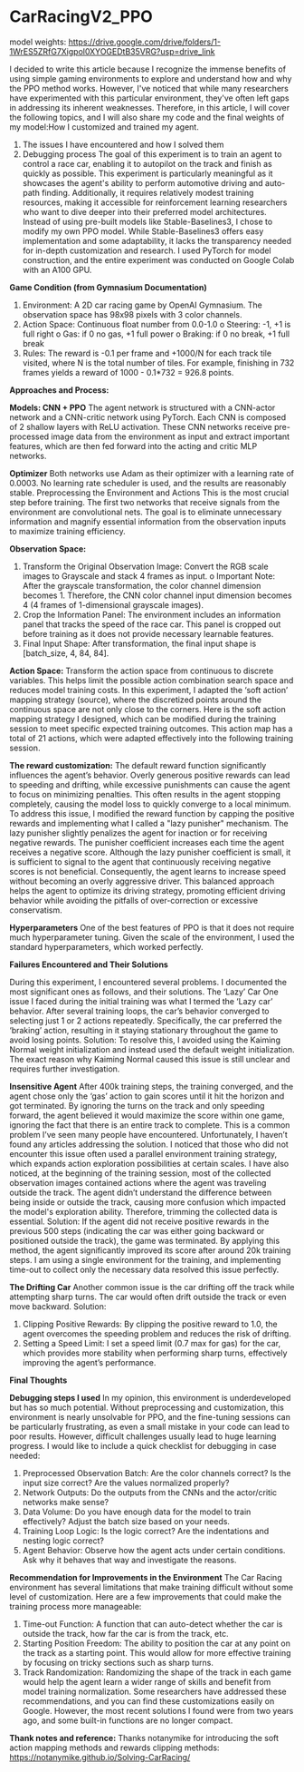 # CarRacingV2_PPO
model weights: https://drive.google.com/drive/folders/1-1WrES5ZRfG7Xigpol0XYOGEDtB35VRG?usp=drive_link

I decided to write this article because I recognize the immense benefits of using simple gaming environments to explore and understand how and why the PPO method works. However, I've noticed that while many researchers have experimented with this particular environment, they've often left gaps in addressing its inherent weaknesses. Therefore, in this article, I will cover the following topics, and I will also share my code and the final weights of my model:How I customized and trained my agent.
1.	The issues I have encountered and how I solved them
2.	Debugging process
The goal of this experiment is to train an agent to control a race car, enabling it to autopilot on the track and finish as quickly as possible. This experiment is particularly meaningful as it showcases the agent's ability to perform automotive driving and auto-path finding. Additionally, it requires relatively modest training resources, making it accessible for reinforcement learning researchers who want to dive deeper into their preferred model architectures.
Instead of using pre-built models like Stable-Baselines3, I chose to modify my own PPO model. While Stable-Baselines3 offers easy implementation and some adaptability, it lacks the transparency needed for in-depth customization and research. I used PyTorch for model construction, and the entire experiment was conducted on Google Colab with an A100 GPU.

**Game Condition (from Gymnasium Documentation)**
1.	Environment: A 2D car racing game by OpenAI Gymnasium. The observation space has 98x98 pixels with 3 color channels. 
2.	Action Space: Continuous float number from 0.0-1.0
o	Steering: -1, +1 is full right
o	Gas: if 0 no gas, +1 full power
o	Braking: if 0 no break, +1 full break
3.	Rules: The reward is -0.1 per frame and +1000/N for each track tile visited, where N is the total number of tiles. For example, finishing in 732 frames yields a reward of 1000 - 0.1*732 = 926.8 points.
   
****Approaches and Process:****

**Models: CNN + PPO**
The agent network is structured with a CNN-actor network and a CNN-critic network using PyTorch. Each CNN is composed of 2 shallow layers with ReLU activation. These CNN networks receive pre-processed image data from the environment as input and extract important features, which are then fed forward into the acting and critic MLP networks.

**Optimizer**
Both networks use Adam as their optimizer with a learning rate of 0.0003. No learning rate scheduler is used, and the results are reasonably stable.
Preprocessing the Environment and Actions
This is the most crucial step before training. The first two networks that receive signals from the environment are convolutional nets. The goal is to eliminate unnecessary information and magnify essential information from the observation inputs to maximize training efficiency.

**Observation Space:**
1.	Transform the Original Observation Image: Convert the RGB scale images to Grayscale and stack 4 frames as input.
o	Important Note: After the grayscale transformation, the color channel dimension becomes 1. Therefore, the CNN color channel input dimension becomes 4 (4 frames of 1-dimensional grayscale images).
2.	Crop the Information Panel: The environment includes an information panel that tracks the speed of the race car. This panel is cropped out before training as it does not provide necessary learnable features.
3.	Final Input Shape: After transformation, the final input shape is [batch_size, 4, 84, 84].
   
**Action Space:**
Transform the action space from continuous to discrete variables. This helps limit the possible action combination search space and reduces model training costs. In this experiment, I adapted the ‘soft action’ mapping strategy (source), where the discretized points around the continuous space are not only close to the corners. Here is the soft action mapping strategy I designed, which can be modified during the training session to meet specific expected training outcomes. This action map has a total of 21 actions, which were adapted effectively into the following training session.

**The reward customization:**
The default reward function significantly influences the agent’s behavior. Overly generous positive rewards can lead to speeding and drifting, while excessive punishments can cause the agent to focus on minimizing penalties. This often results in the agent stopping completely, causing the model loss to quickly converge to a local minimum. To address this issue, I modified the reward function by capping the positive rewards and implementing what I called a "lazy punisher" mechanism.
The lazy punisher slightly penalizes the agent for inaction or for receiving negative rewards. The punisher coefficient increases each time the agent receives a negative score. Although the lazy punisher coefficient is small, it is sufficient to signal to the agent that continuously receiving negative scores is not beneficial. Consequently, the agent learns to increase speed without becoming an overly aggressive driver.
This balanced approach helps the agent to optimize its driving strategy, promoting efficient driving behavior while avoiding the pitfalls of over-correction or excessive conservatism.

**Hyperparameters**
One of the best features of PPO is that it does not require much hyperparameter tuning. Given the scale of the environment, I used the standard hyperparameters, which worked perfectly.

**Failures Encountered and Their Solutions**

During this experiment, I encountered several problems. I documented the most significant ones as follows, and their solutions.
The ‘Lazy’ Car
One issue I faced during the initial training was what I termed the ‘Lazy car’ behavior. After several training loops, the car’s behavior converged to selecting just 1 or 2 actions repeatedly. Specifically, the car preferred the ‘braking’ action, resulting in it staying stationary throughout the game to avoid losing points.
Solution: To resolve this, I avoided using the Kaiming Normal weight initialization and instead used the default weight initialization. The exact reason why Kaiming Normal caused this issue is still unclear and requires further investigation.

**Insensitive Agent**
After 400k training steps, the training converged, and the agent chose only the ‘gas’ action to gain scores until it hit the horizon and got terminated. By ignoring the turns on the track and only speeding forward, the agent believed it would maximize the score within one game, ignoring the fact that there is an entire track to complete. 
This is a common problem I’ve seen many people have encountered. Unfortunately, I haven’t found any articles addressing the solution. I noticed that those who did not encounter this issue often used a parallel environment training strategy, which expands action exploration possibilities at certain scales. I have also noticed, at the beginning of the training session, most of the collected observation images contained actions where the agent was traveling outside the track. The agent didn’t understand the difference between being inside or outside the track, causing more confusion which impacted the model's exploration ability. Therefore, trimming the collected data is essential.
Solution: If the agent did not receive positive rewards in the previous 500 steps (indicating the car was either going backward or positioned outside the track), the game was terminated. By applying this method, the agent significantly improved its score after around 20k training steps. I am using a single environment for the training, and implementing time-out to collect only the necessary data resolved this issue perfectly. 

**The Drifting Car**
Another common issue is the car drifting off the track while attempting sharp turns. The car would often drift outside the track or even move backward.
Solution:
1.	Clipping Positive Rewards: By clipping the positive reward to 1.0, the agent overcomes the speeding problem and reduces the risk of drifting.
2.	Setting a Speed Limit: I set a speed limit (0.7 max for gas) for the car, which provides more stability when performing sharp turns, effectively improving the agent’s performance.

**Final Thoughts**

**Debugging steps I used**
In my opinion, this environment is underdeveloped but has so much potential. Without preprocessing and customization, this environment is nearly unsolvable for PPO, and the fine-tuning sessions can be particularly frustrating, as even a small mistake in your code can lead to poor results. However, difficult challenges usually lead to huge learning progress. I would like to include a quick checklist for debugging in case needed:
1.	Preprocessed Observation Batch: Are the color channels correct? Is the input size correct? Are the values normalized properly?
2.	Network Outputs: Do the outputs from the CNNs and the actor/critic networks make sense?
3.	Data Volume: Do you have enough data for the model to train effectively? Adjust the batch size based on your needs.
4.	Training Loop Logic: Is the logic correct? Are the indentations and nesting logic correct?
5.	Agent Behavior: Observe how the agent acts under certain conditions. Ask why it behaves that way and investigate the reasons.
   
**Recommendation for Improvements in the Environment**
The Car Racing environment has several limitations that make training difficult without some level of customization. Here are a few improvements that could make the training process more manageable:
1.	Time-out Function: A function that can auto-detect whether the car is outside the track, how far the car is from the track, etc.
2.	Starting Position Freedom: The ability to position the car at any point on the track as a starting point. This would allow for more effective training by focusing on tricky sections such as sharp turns.
3.	Track Randomization: Randomizing the shape of the track in each game would help the agent learn a wider range of skills and benefit from model training normalization.
Some researchers have addressed these recommendations, and you can find these customizations easily on Google. However, the most recent solutions I found were from two years ago, and some built-in functions are no longer compact.
	
**Thank notes and reference:**
Thanks notanymike for introducing the soft action mapping methods and rewards clipping methods: https://notanymike.github.io/Solving-CarRacing/

